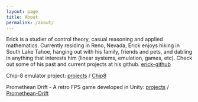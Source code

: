 ```yaml
---
layout: page
title: About
permalink: /about/
---
```


Erick is a studier of control theory, casual reasoning and applied mathematics. Currently residing in Reno, Nevada, Erick enjoys hiking in South Lake Tahoe, hanging out with his family, friends and pets, and dabling in anything that interests him (linear systems, emulation, games, etc). Check out some of his past and current projects at his github.
[erick-github](https://github.com/erick-santiago)

Chip-8 emulator project:
[projects][erick-github] /
[Chip8](https://github.com/erick-santiago/Chip8-Emulator)

Promethean Drift - A retro FPS game developed in Unity:
[projects][erick-github] /
[Promethean-Drift](https://erick-santiago.github.io/Promethean-Drift)


[erick-github]: https://github.com/erick-santiago
